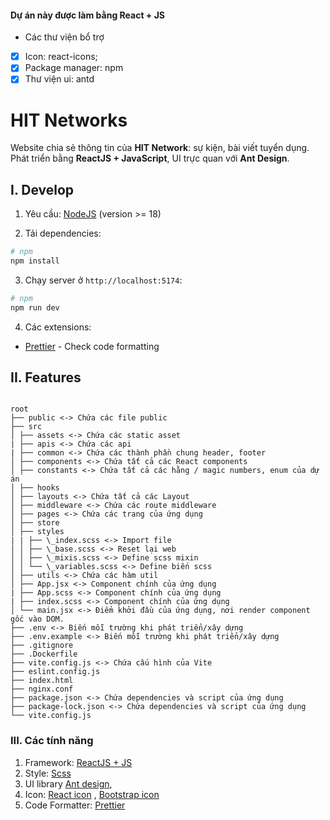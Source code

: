 #### Dự án này được làm bằng React + JS

- Các thư viện bổ trợ
- [x] Icon: react-icons;
- [x] Package manager: npm
- [x] Thư viện ui: antd

# HIT Networks

Website chia sẻ thông tin của **HIT Network**: sự kiện, bài viết tuyển dụng.  
Phát triển bằng **ReactJS + JavaScript**, UI trực quan với **Ant Design**.

## I. Develop

1. Yêu cầu: [NodeJS](https://nodejs.org/en/download/package-manager/current) (version >= 18)

2. Tải dependencies:

```bash
# npm
npm install
```

3. Chạy server ở `http://localhost:5174`:

```bash
# npm
npm run dev
```

4. Các extensions:

- [Prettier](https://marketplace.visualstudio.com/items?itemName=esbenp.prettier-vscode) - Check code formatting

## II. Features

```

root
├── public <-> Chứa các file public
├── src
│ ├── assets <-> Chứa các static asset
| ├── apis <-> Chứa các api
| ├── common <-> Chứa các thành phần chung header, footer
│ ├── components <-> Chứa tất cả các React components
│ ├── constants <-> Chứa tất cả các hằng / magic numbers, enum của dự án
│ ├── hooks
│ ├── layouts <-> Chứa tất cả các Layout
│ ├── middleware <-> Chứa các route middleware
│ ├── pages <-> Chứa các trang của ứng dụng
│ ├── store
│ ├── styles
| | ├── \_index.scss <-> Import file
│ │ ├── \_base.scss <-> Reset lại web
│ │ ├── \_mixis.scss <-> Define scss mixin
│ │ └── \_variables.scss <-> Define biến scss
│ ├── utils <-> Chứa các hàm util
│ ├── App.jsx <-> Component chính của ứng dụng
| ├── App.scss <-> Component chính của ứng dụng
| ├── index.scss <-> Component chính của ứng dụng
│ └── main.jsx <-> Điểm khởi đầu của ứng dụng, nơi render component gốc vào DOM.
├── .env <-> Biến mỗi trường khi phát triển/xây dựng
├── .env.example <-> Biến mỗi trường khi phát triển/xây dựng
├── .gitignore
├── .Dockerfile
├── vite.config.js <-> Chứa cấu hình của Vite
├── eslint.config.js
├── index.html
├── nginx.conf
├── package.json <-> Chứa dependencies và script của ứng dụng
├── package-lock.json <-> Chứa dependencies và script của ứng dụng
└── vite.config.js

```

### III. Các tính năng

1. Framework: [ReactJS + JS](https://react.dev/)
2. Style: [Scss](https://sass-lang.com/)
3. UI library [Ant design](https://ant.design/components/overview/),
4. Icon: [React icon](https://react-icons.github.io/react-icons/) , [Bootstrap icon](https://icons.getbootstrap.com/)
5. Code Formatter: [Prettier](https://prettier.io/)
